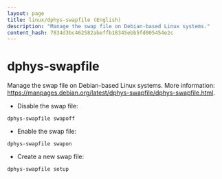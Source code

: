 ```yaml
---
layout: page
title: linux/dphys-swapfile (English)
description: "Manage the swap file on Debian-based Linux systems."
content_hash: 7834d3bc462582abeffb18345ebb5fd005454e2c
---
```

# dphys-swapfile

Manage the swap file on Debian-based Linux systems.
More information: <https://manpages.debian.org/latest/dphys-swapfile/dphys-swapfile.html>.

- Disable the swap file:

`dphys-swapfile swapoff`

- Enable the swap file:

`dphys-swapfile swapon`

- Create a new swap file:

`dphys-swapfile setup`

